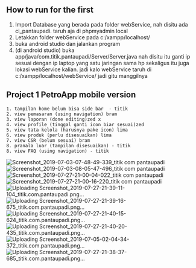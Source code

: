 ## How to run for the first
1. Import Database yang berada pada folder webService, nah disitu ada ci_pantaupadi. taruh aja di phpmyadmin local 
2. Letakkan folder webService pada c:/xampp/localhost/
3. buka android studio dan jalankan program
4. (di android studio) buka app/java/com.titik.pantaupadi/Server/Server.java
    nah disitu itu ganti ip sesuai dengan ip laptop yang satu jaringan sama hp
    sekaligus itu juga lokasi webService kalian. jadi kalo webService taruh di c:/xampp/localhost/webService/
    jadi gitu manggilnya


## Project 1 PetroApp mobile version
```
1. tampilan home belum bisa side bar  - titik
2. view pemasaran (using navigation) bram
3. view laporan (done editing)zed x
4. view profile (tinggal ganti icon biar sesuai)zed 
5. view tata kelola (harusnya pake icon) lima
6. view produk (perlu disesuaikan) lima
7. view CSR (belum sesuai) bram
8. pranala luar (tampilan disesuaikan) - titik
8. view FAQ (using navigation) - titik

```
![Screenshot_2019-07-03-07-48-49-339_titik com pantaupadi](https://user-images.githubusercontent.com/18043046/62547647-bf403100-b88f-11e9-8c9f-ae8980354995.png)
![Screenshot_2019-07-03-08-05-47-496_titik com pantaupadi](https://user-images.githubusercontent.com/18043046/62548104-7a68ca00-b890-11e9-8171-266c9afc3a8f.png)
![Screenshot_2019-07-27-21-00-04-022_titik com pantaupadi](https://user-images.githubusercontent.com/18043046/62548118-7d63ba80-b890-11e9-905c-85595d8a9cbb.png)
![Screenshot_2019-07-27-21-00-16-220_titik com pantaupadi](https://user-images.githubusercontent.com/18043046/62548126-805eab00-b890-11e9-9cdd-b67c55fc646e.png)
![Uploading Screenshot_2019-07-27-21-39-11-104_titik.com.pantaupadi.png…]()
![Uploading Screenshot_2019-07-27-21-39-16-675_titik.com.pantaupadi.png…]()
![Uploading Screenshot_2019-07-27-21-40-15-624_titik.com.pantaupadi.png…]()
![Uploading Screenshot_2019-07-27-21-40-20-435_titik.com.pantaupadi.png…]()
![Uploading Screenshot_2019-07-05-02-04-34-372_titik.com.pantaupadi.png…]()
![Uploading Screenshot_2019-07-27-21-38-37-685_titik.com.pantaupadi.png…]()

